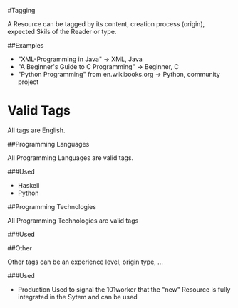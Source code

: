 #Tagging

A Resource can be tagged by its content, creation process (origin), expected Skils of the Reader or type.

##Examples
* "XML-Programming in Java" -> XML, Java
* "A Beginner's Guide to C Programming" -> Beginner, C
* "Python Programming" from en.wikibooks.org -> Python, community project

# Valid Tags

All tags are English.

##Programming Languages

All Programming Languages are valid tags.

###Used
* Haskell
* Python

##Programming Technologies

All Programming Technologies are valid tags

###Used

##Other

Other tags can be an experience level, origin type, ...

###Used
* Production	Used to signal the 101worker that the "new" Resource is fully integrated in the Sytem and can be used

